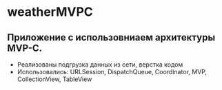 # weatherMVPC
Приложение c использовниаем архитектуры MVP-C. 
---
 * Реализованы подгрузка данных из сети, верстка кодом
 * Использовались: URLSession, DispatchQueue, Coordinator, MVP, CollectionView, TableView
